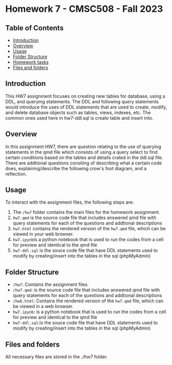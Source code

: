 # Homework 7 - CMSC508 - Fall 2023

## Table of Contents

- [Introduction](#introduction)
- [Overview](#overview)
- [Usage](#usage)
- [Folder Structure](#folder-structure)
- [Homework tasks](#homework-tasks)
- [Files and folders](#Files-and-folders)

## Introduction

This HW7 assignment focuses on creating new tables for database, using a DDL, and querying statements. The DDL and following query statements would introduce the uses of DDL statements that are used to create, modify, and delete database objects such as tables, views, indexes, etc. The common ones used here in hw7-ddl.sql is create table and insert into.

## Overview

In this assignment HW7, there are question relating to the use of querying statements in the qmd file which consists of using a query select to find certain conditions based on the tables and details crated in the ddl.sql file. There are addtional questions consiting of describing what a certain code does, explaining/describe the following crow's foot diagram, and a reflection.

## Usage

To interact with the assignment files, the following steps are:

1. The `/hw7` folder contains the main files for the homework assignment.
2. `hw7.qmd` is the source code file that includes answered qmd file with query statements for each of the questions and addtional descriptions
3. `hw7.html` contains the rendered version of the `hw7.qmd` file, which can be viewed in your web browser.
4. `hw7.ipynb`is a python notebook that is used to run the codes from a cell for preview and identical to the qmd file
5. `hw7-ddl.sql` is the souce code file that have DDL statements used to modify by creating/insert into the tables in the sql (phpMyAdmin)

## Folder Structure

- `/hw7`: Contains the assignment files.
- `/hw7.qmd`: is the source code file that includes answered qmd file with query statements for each of the questions and addtional descriptions
- `/hw6.html`: Contains the rendered version of the `hw7.qmd` file, which can be viewed in a web browser.
- `hw7.ipynb`: is a python notebook that is used to run the codes from a cell for preview and identical to the qmd file
- `hw7-ddl.sql`:is the souce code file that have DDL statements used to modify by creating/insert into the tables in the sql (phpMyAdmin)

## Files and folders

All necessary files are stored in the _./hw7_ folder.
